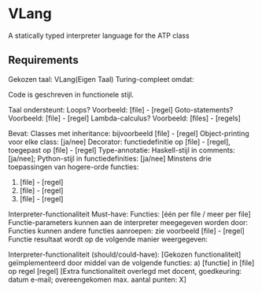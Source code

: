 # VLang
A statically typed interpreter language for the ATP class

## Requirements
Gekozen taal: VLang(Eigen Taal)
Turing-compleet omdat:

Code is geschreven in functionele stijl.

Taal ondersteunt:
Loops? Voorbeeld: [file] - [regel]
Goto-statements? Voorbeeld: [file] - [regel]
Lambda-calculus? Voorbeeld: [files] - [regels]

Bevat: 
Classes met inheritance: bijvoorbeeld [file] - [regel]
Object-printing voor elke class: [ja/nee]
Decorator: functiedefinitie op [file] - [regel], toegepast op [file] - [regel]
Type-annotatie: Haskell-stijl in comments: [ja/nee]; Python-stijl in functiedefinities: [ja/nee]
Minstens drie toepassingen van hogere-orde functies:
1. [file] - [regel]
2. [file] - [regel]
3. [file] - [regel]

Interpreter-functionaliteit Must-have:
Functies: [één per file / meer per file]
Functie-parameters kunnen aan de interpreter meegegeven worden door: 
Functies kunnen andere functies aanroepen: zie voorbeeld [file] - [regel]
Functie resultaat wordt op de volgende manier weergegeven: 

Interpreter-functionaliteit (should/could-have):
[Gekozen functionaliteit] geïmplementeerd door middel van de volgende functies: a) [functie] in [file] op regel [regel]
[Extra functionaliteit overlegd met docent, goedkeuring: datum e-mail; overeengekomen max. aantal punten: X]


